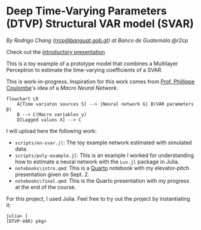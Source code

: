 # Deep Time-Varying Parameters (DTVP) Structural VAR model (SVAR)

*By Rodrigo Chang (rrcp@banguat.gob.gt) at Banco de Guatemala* 
*@r2cp*

Check out the [introductory presentation](https://r2cp.github.io/DTVP-VAR/)

This is a toy example of a prototype model that combines a Multilayer Perceptron to estimate the time-varying coefficients of a SVAR. 

This is work-in-progress. Inspiration for this work comes from [Prof. Phillippe Coulombe](https://philippegouletcoulombe.com/)'s idea of a *Macro Neural Network*. 

```mermaid
flowchart LR
    A[Time variaton sources S] --> |Neural network G| B(VAR parameters β)
    B --> C(Macro variables y)
    D[Lagged values X] --> C
```

I will upload here the following work: 
- `scripts/nn-svar.jl`: The toy example network estimated with simulated data. 
- `scripts/poly-example.jl`: This is an example I worked for understanding how to estimate a neural network with the `Lux.jl` package in Julia. 
- `notebooks\intro.qmd`: This is a [Quarto](https://quarto.org/) notebook with my elevator-pitch presentation given on Sept. 2. 
- `notebooks\final.qmd`: This is the Quarto presentation with my progress at the end of the course. 

For this project, I used Julia. Feel free to try out the project by instantiating it: 

```julia-repl 
julia> ] 
(DTVP-VAR) pkg> 
```

